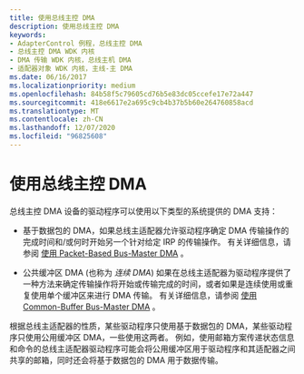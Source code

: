 ```yaml
---
title: 使用总线主控 DMA
description: 使用总线主控 DMA
keywords:
- AdapterControl 例程，总线主控 DMA
- 总线主控 DMA WDK 内核
- DMA 传输 WDK 内核，总线主机 DMA
- 适配器对象 WDK 内核，主线-主 DMA
ms.date: 06/16/2017
ms.localizationpriority: medium
ms.openlocfilehash: 84b58f5c79605cd76b5e83dc05ccefe17e72a447
ms.sourcegitcommit: 418e6617e2a695c9cb4b37b5b60e264760858acd
ms.translationtype: MT
ms.contentlocale: zh-CN
ms.lasthandoff: 12/07/2020
ms.locfileid: "96825608"
---
```

# <a name="using-bus-master-dma"></a>使用总线主控 DMA





总线主控 DMA 设备的驱动程序可以使用以下类型的系统提供的 DMA 支持：

-   基于数据包的 DMA，如果总线主适配器允许驱动程序确定 DMA 传输操作的完成时间和/或何时开始另一个针对给定 IRP 的传输操作。 有关详细信息，请参阅 [使用 Packet-Based Bus-Master DMA](using-packet-based-bus-master-dma.md) 。

-   公共缓冲区 DMA (也称为 *连续 DMA*) 如果在总线主适配器为驱动程序提供了一种方法来确定传输操作将开始或传输完成的时间，或者如果是连续使用或重复使用单个缓冲区来进行 DMA 传输。 有关详细信息，请参阅 [使用 Common-Buffer Bus-Master DMA](using-common-buffer-bus-master-dma.md) 。

根据总线主适配器的性质，某些驱动程序只使用基于数据包的 DMA，某些驱动程序只使用公用缓冲区 DMA，一些使用这两者。 例如，使用邮箱方案传递状态信息和命令的总线主适配器驱动程序可能会将公用缓冲区用于驱动程序和其适配器之间共享的邮箱，同时还会将基于数据包的 DMA 用于数据传输。

 

 




